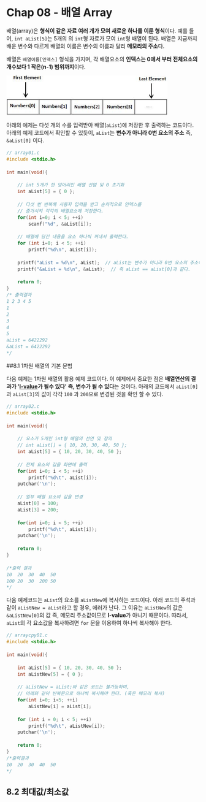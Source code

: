 # Chap 08 - 배열 Array



배열(array)은 **형식이 같은 자료 여러 개가 모여 새로운 하나를 이룬 형식**이다. 예를 들어, `int aList[5]`는 5개의 의 `int`형 자료가 모여 `int`형 배열이 된다.  배열은 지금까지 배운 변수와 다르게 배열의 이름은 변수의 이름과 달리 **메모리의 주소**다. 

배열은 `배열이름[인덱스]` 형식을 가지며, 각 배열요소의 **인덱스는 0에서 부터 전체요소의 개수보다 1 작은(n-1) 범위까지**이다. 

![](./images/arrays.jpg)



아래의 예제는 다섯 개의 수를 입력받아 배열(`aList`)에 저장한 후 출력하는 코드이다. 아래의 예제 코드에서 확인할 수 있듯이,  `aList`는 **변수가 아니라 0번 요소의 주소** 즉, `&aList[0]` 이다.

```c
// array01.c
#include <stdio.h>

int main(void){

    // int 5개가 한 덩어리인 배열 선엄 및 0 초기화
    int aList[5] = { 0 };

    // 다섯 번 반복해 사용자 입력을 받고 순차적으로 인덱스를 
    // 증가시켜 각각의 배열요소에 저장한다. 
    for(int i=0; i < 5; ++i)
        scanf("%d", &aList[i]);

    // 배열에 담긴 내용을 요소 하나씩 꺼내서 출력한다.
    for (int i=0; i < 5; ++i)
        printf("%d\n", aList[i]);

    printf("aList = %d\n", aList);  // aList는 변수가 아니라 0번 요소의 주소이다.
    printf("&aList = %d\n", &aList);  // 즉 aList == aList[0]과 같다.

    return 0;
}
/* 출력결과
1 2 3 4 5
1
2
3
4
5
aList = 6422292
&aList = 6422292
*/
```





##8.1 1차원 배열의 기본 문법

다음 예제는 1차원 배열의 활용 예제 코드이다. 이 예제에서 중요한 점은 **배열연산의 결과가 '[l-value](https://msdn.microsoft.com/ko-kr/library/bkbs2cds.aspx)가 될수 있다' 즉, 변수가 될 수 있다**는 것이다. 아래의 코드에서 `aList[0]` 과 `aList[3]`의 값이 각각 `100` 과 `200`으로 변경된 것을 확인 할 수 있다.

```c
// array02.c
#include <stdio.h>

int main(void){

    // 요소가 5개인 int형 배열의 선언 및 정의
    // int aList[] = { 10, 20, 30, 40, 50 };
    int aList[5] = { 10, 20, 30, 40, 50 };
    
    // 전체 요소의 값을 화면에 출력
    for(int i=0; i < 5; ++i)
        printf("%d\t", aList[i]);
    putchar('\n');

    // 일부 배열 요소의 값을 변경
    aList[0] = 100;
    aList[3] = 200;

    for(int i=0; i < 5; ++i)
        printf("%d\t", aList[i]);
    putchar('\n');

    return 0;
}

/*출력 결과
10	20	30	40	50	
100	20	30	200	50	
*/
```



다음 예제코드는 `aList`의 요소를 `aListNew`에 복사하는 코드이다. 아래 코드의 주석과 같이 `aListNew = aList`라고 할 경우, 에러가 난다. 그 이유는 `aListNew`의 값은 `&aListNew[0]`의 값 즉, 메모리 주소값이므로 **l-value**가 아니기 때문이다. 따라서, `aList`의 각 요소값을 복사하려면 `for` 문을 이용하여 하나씩 복사해야 한다.

```c
// arraycpy01.c
#include <stdio.h>

int main(void){

    int aList[5] = { 10, 20, 30, 40, 50 };
    int aListNew[5] = { 0 };

    // aListNew = aList;와 같은 코드는 불가능하며,
    // 아래와 같이 반복문으로 하나씩 복사해야 한다. (혹은 메모리 복사)
    for(int i=0; i<5; ++i)
        aListNew[i] = aList[i];

    for (int i = 0; i < 5; ++i)
        printf("%d\t", aListNew[i]);
    putchar('\n');

    return 0;
}
/*출력결과
10	20	30	40	50	
*/
```





## 8.2 최대값/최소값


